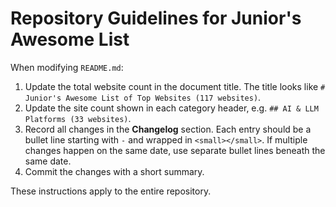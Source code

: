 # Repository Guidelines for Junior's Awesome List

When modifying `README.md`:

1. Update the total website count in the document title. The title looks like `# Junior's Awesome List of Top Websites (117 websites)`.
2. Update the site count shown in each category header, e.g. `## AI & LLM Platforms (33 websites)`.
3. Record all changes in the **Changelog** section. Each entry should be a bullet line starting with `-` and wrapped in `<small></small>`. If multiple changes happen on the same date, use separate bullet lines beneath the same date.
4. Commit the changes with a short summary.

These instructions apply to the entire repository.
